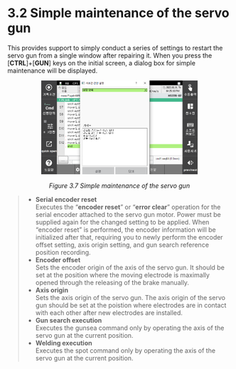﻿# 3.2 Simple maintenance of the servo gun

This provides support to simply conduct a series of settings to restart the servo gun from a single window after repairing it. When you press the \[**CTRL**]+\[**GUN**] keys on the initial screen, a dialog box for simple maintenance will be displayed.

<p align="center">
 <img src="../_assets/image_26.png" width="70%"></img>
 <em><p align="center">Figure 3.7 Simple maintenance of the servo gun</p></em>
</p>

>*   **Serial encoder reset**  
>    Executes the “**encoder reset**” or “**error clear**” operation for the serial encoder attached to the servo gun motor. Power must be supplied again for the changed setting to be applied. When “encoder reset” is performed, the encoder information will be initialized after that, requiring you to newly perform the encoder offset setting, axis origin setting, and gun search reference position recording.
>*   **Encoder offset**  
>    Sets the encoder origin of the axis of the servo gun.  It should be set at the position where the moving electrode is maximally opened through the releasing of the brake manually.
>*   **Axis origin**  
>    Sets the axis origin of the servo gun. The axis origin of the servo gun should be set at the poistion where electrodes are in contact with each other after new electrodes are installed.
>*   **Gun search execution**  
>    Executes the gunsea command only by operating the axis of the servo gun at the current position.
>*   **Welding execution**  
>    Executes the spot command only by operating the axis of the servo gun at the current position.
